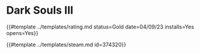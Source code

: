 # Dark Souls III

{{#template ../templates/rating.md status=Gold date=04/09/23 installs=Yes opens=Yes}}

{{#template ../templates/steam.md id=374320}}